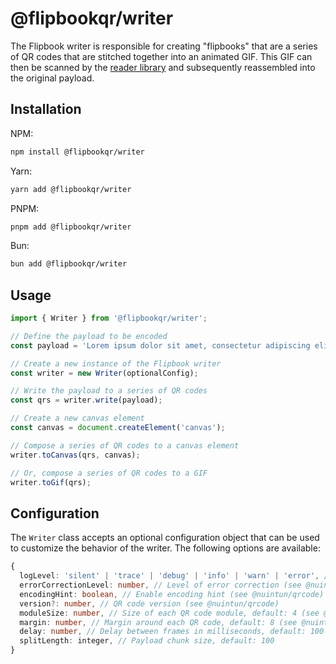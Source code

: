 # @flipbookqr/writer

The Flipbook writer is responsible for creating "flipbooks" that are a series of QR codes that are stitched together into an animated GIF. This GIF can then be scanned by the [reader library](https://github.com/cereallarceny/flipbook/tree/main/packages/reader) and subsequently reassembled into the original payload.

## Installation

NPM:

```bash
npm install @flipbookqr/writer
```

Yarn:

```bash
yarn add @flipbookqr/writer
```

PNPM:

```bash
pnpm add @flipbookqr/writer
```

Bun:

```bash
bun add @flipbookqr/writer
```

## Usage

```typescript
import { Writer } from '@flipbookqr/writer';

// Define the payload to be encoded
const payload = 'Lorem ipsum dolor sit amet, consectetur adipiscing elit...';

// Create a new instance of the Flipbook writer
const writer = new Writer(optionalConfig);

// Write the payload to a series of QR codes
const qrs = writer.write(payload);

// Create a new canvas element
const canvas = document.createElement('canvas');

// Compose a series of QR codes to a canvas element
writer.toCanvas(qrs, canvas);

// Or, compose a series of QR codes to a GIF
writer.toGif(qrs);
```

## Configuration

The `Writer` class accepts an optional configuration object that can be used to customize the behavior of the writer. The following options are available:

```typescript
{
  logLevel: 'silent' | 'trace' | 'debug' | 'info' | 'warn' | 'error', // Default: 'silent'
  errorCorrectionLevel: number, // Level of error correction (see @nuintun/qrcode)
  encodingHint: boolean, // Enable encoding hint (see @nuintun/qrcode)
  version?: number, // QR code version (see @nuintun/qrcode)
  moduleSize: number, // Size of each QR code module, default: 4 (see @nuintun/qrcode)
  margin: number, // Margin around each QR code, default: 8 (see @nuintun/qrcode)
  delay: number, // Delay between frames in milliseconds, default: 100
  splitLength: integer, // Payload chunk size, default: 100
}
```
